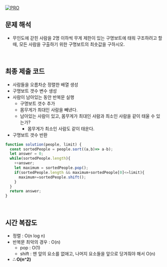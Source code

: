 [![PRO]][Link]

## 문제 해석

- 무인도에 갇힌 사람을 2명 이하씩 무게 제한이 있는 구명보트에 태워 구조하려고 할 때, 모든 사람을 구출하기 위한 구명보트의 최솟값을 구하시오.

<br/>

## 최종 제출 코드
- 사람들을 오름차순 정렬한 배열 생성
- 구명보트 갯수 변수 생성
- 사람이 남아있는 동안 반복문 실행
  - 구명보트 갯수 추가
  - 몸무게가 최대인 사람을 빼낸다.
  - 남아있는 사람이 있고, 몸무게가 최대인 사람과 최소인 사람을 같이 태울 수 있는가?
    - 몸무게가 최소인 사람도 같이 태운다.
- 구명보트 갯수 반환

```js
function solution(people, limit) {
  const sortedPeople = people.sort((a,b)=> a-b);
  let answer = 0;
  while(sortedPeople.length){
    ++answer;
    let maximum = sortedPeople.pop();
    if(sortedPeople.length && maximum+sortedPeople[0]<=limit){
      maximum+=sortedPeople.shift();
    }
  }
  return answer;
}
```

<br/>

## 시간 복잡도
- 정렬 : O(n log n)
- 반복문 최악의 경우 : O(n)
  - pop : O(1)
  - shift : 맨 앞의 요소를 없애고, 나머지 요소들을 앞으로 당겨줘야 해서 O(n)
-   **∴ O(n^2)**

<br/>

<!---------------------------------------------------------------------------->

[PRO]: https://github.com/GoSSaChin/algorithm-js/assets/107768516/67c43b52-bc3f-4571-a249-5519021afbb0
[Link]: https://school.programmers.co.kr/learn/courses/30/lessons/42885
